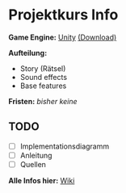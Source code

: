 # Projektkurs Info

**Game Engine:** [Unity](https://unity.com/de) [(Download)](https://unity.com/de/download)

**Aufteilung:** 
* Story (Rätsel)
* Sound effects
* Base features

**Fristen:** *bisher keine*

## TODO
* [ ] Implementationsdiagramm
* [ ] Anleitung
* [ ] Quellen

**Alle Infos hier:** [Wiki](https://github.com/Sneezy123/ProjektKursInfo/wiki/Start)
